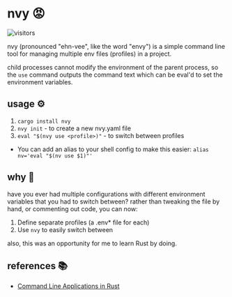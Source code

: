# nvy 😡

![visitors](https://img.shields.io/endpoint?url=https://vu-mi.com/api/v1/views?id=jcserv/nv)

nvy (pronounced "ehn-vee", like the word "envy") is a simple command line tool for managing multiple env files (profiles) in a project.

child processes cannot modify the environment of the parent process, so the `use` command outputs the command text which can be eval'd to set the environment variables.

## usage ⚙️ 

1. `cargo install nvy`
2. `nvy init` - to create a new nvy.yaml file
3. `eval "$(nvy use <profile>)"` - to switch between profiles
- You can add an alias to your shell config to make this easier: `alias nv='eval "$(nv use $1)"'` 

## why 🤔

have you ever had multiple configurations with different environment variables that you had to switch between?
rather than tweaking the file by hand, or commenting out code, you can now: 
1. Define separate profiles (a .env* file for each)
2. Use `nvy` to easily switch between

also, this was an opportunity for me to learn Rust by doing.

## references 📚
- [Command Line Applications in Rust](https://rust-cli.github.io/book/index.html)